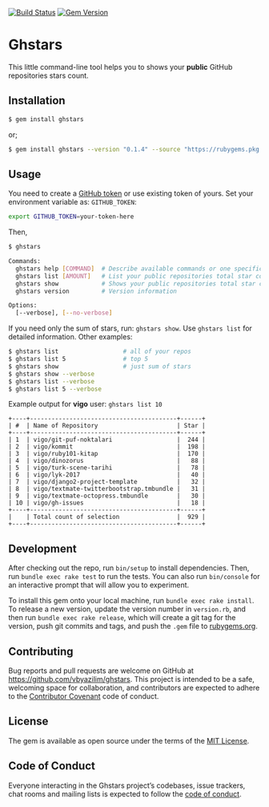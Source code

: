 [![Build Status](https://travis-ci.org/vbyazilim/ghstars.svg?branch=master)](https://travis-ci.org/vbyazilim/ghstars)
[![Gem Version](https://badge.fury.io/rb/ghstars.svg)](https://badge.fury.io/rb/ghstars)

# Ghstars

This little command-line tool helps you to shows your **public** GitHub
repositories stars count.

## Installation

```bash
$ gem install ghstars
```

or;

```bash
$ gem install ghstars --version "0.1.4" --source "https://rubygems.pkg.github.com/vbyazilim"
```

## Usage

You need to create a [GitHub token](https://github.com/settings/tokens/new) or 
use existing token of yours. Set your environment variable as: `GITHUB_TOKEN`:

```bash
export GITHUB_TOKEN=your-token-here
```

Then,

```bash
$ ghstars

Commands:
  ghstars help [COMMAND]  # Describe available commands or one specific command
  ghstars list [AMOUNT]   # List your public repositories total star count in detail
  ghstars show            # Shows your public repositories total star count
  ghstars version         # Version information

Options:
  [--verbose], [--no-verbose]  
```

If you need only the sum of stars, run: `ghstars show`. Use `ghstars list` for
detailed information. Other examples:

```bash
$ ghstars list                  # all of your repos
$ ghstars list 5                # top 5
$ ghstars show                  # just sum of stars
$ ghstars show --verbose
$ ghstars list --verbose
$ ghstars list 5 --verbose
```

Example output for **vigo** user: `ghstars list 10`

    +----+-----------------------------------------+------+
    | #  | Name of Repository                      | Star |
    +----+-----------------------------------------+------+
    | 1  | vigo/git-puf-noktalari                  |  244 |
    | 2  | vigo/kommit                             |  198 |
    | 3  | vigo/ruby101-kitap                      |  170 |
    | 4  | vigo/dinozorus                          |   88 |
    | 5  | vigo/turk-scene-tarihi                  |   78 |
    | 6  | vigo/lyk-2017                           |   40 |
    | 7  | vigo/django2-project-template           |   32 |
    | 8  | vigo/textmate-twitterbootstrap.tmbundle |   31 |
    | 9  | vigo/textmate-octopress.tmbundle        |   30 |
    | 10 | vigo/gh-issues                          |   18 |
    +----+-----------------------------------------+------+
    |    | Total count of selection                |  929 |
    +----+-----------------------------------------+------+

## Development

After checking out the repo, run `bin/setup` to install dependencies. Then,
run `bundle exec rake test` to run the tests. You can also run `bin/console` for an
interactive prompt that will allow you to experiment.

To install this gem onto your local machine, run `bundle exec rake install`.
To release a new version, update the version number in `version.rb`, and then
run `bundle exec rake release`, which will create a git tag for the version,
push git commits and tags, and push the `.gem` file to
[rubygems.org](https://rubygems.org).

## Contributing

Bug reports and pull requests are welcome on GitHub at
https://github.com/vbyazilim/ghstars. This project is intended to be a safe,
welcoming space for collaboration, and contributors are expected to adhere to
the [Contributor Covenant](http://contributor-covenant.org) code of conduct.

## License

The gem is available as open source under the terms of the [MIT
License](https://opensource.org/licenses/MIT).

## Code of Conduct

Everyone interacting in the Ghstars project’s codebases, issue trackers, chat
rooms and mailing lists is expected to follow the [code of
conduct](https://github.com/vigo/ghstars/blob/master/CODE_OF_CONDUCT.md).
